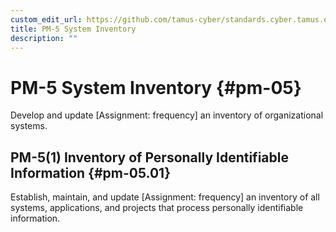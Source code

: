 ```yaml
---
custom_edit_url: https://github.com/tamus-cyber/standards.cyber.tamus.edu/tree/main/content/tamus.edu/TAMUS_profile.xml
title: PM-5 System Inventory
description: ""
---
```


# PM-5 System Inventory {#pm-05}

Develop and update [Assignment: frequency] an inventory of organizational systems.

## PM-5(1) Inventory of Personally Identifiable Information {#pm-05.01}

Establish, maintain, and update [Assignment: frequency] an inventory of all systems, applications, and projects that process personally identifiable information.

